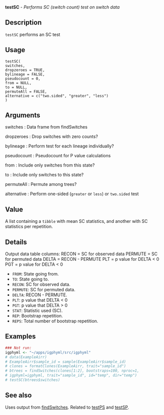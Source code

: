 **testSC** - *Performs SC (switch count) test on switch data*

Description
--------------------

`testSC` performs an SC test


Usage
--------------------
```
testSC(
switches,
dropzeroes = TRUE,
bylineage = FALSE,
pseudocount = 0,
from = NULL,
to = NULL,
permuteAll = FALSE,
alternative = c("two.sided", "greater", "less")
)
```

Arguments
-------------------

switches
:   Data frame from findSwitches

dropzeroes
:   Drop switches with zero counts?

bylineage
:   Perform test for each lineage individually?

pseudocount
:   Pseudocount for P value calculations

from
:   Include only switches from this state?

to
:   Include only switches to this state?

permuteAll
:   Permute among trees?

alternative
:   Perform one-sided (`greater` or `less`)
or `two.sided` test




Value
-------------------

A list containing a `tibble` with mean SC statistics, and another 
with SC statistics per repetition.


Details
-------------------

Output data table columns:
RECON = SC for observed data
PERMUTE = SC for permuted data
DELTA = RECON - PERMUTE
PLT = p value for DELTA < 0
PGT = p value for DELTA < 0

+ `FROM`: State going from.
+ `TO`: State going to.
+ `RECON`: SC for observed data.
+ `PERMUTE`: SC for permuted data.
+ `DELTA`:  RECON - PERMUTE.
+ `PLT`: p value that DELTA < 0
+ `PGT`: p value that DELTA > 0
+ `STAT`: Statistic used (SC).
+ `REP`: Bootstrap repetition.
+ `REPS`: Total number of bootstrap repetition.




Examples
-------------------

```R
### Not run:
igphyml <- "~/apps/igphyml/src/igphyml"
# data(ExampleAirr)
# ExampleAirr$sample_id = sample(ExampleAirr$sample_id)
# clones = formatClones(ExampleAirr, trait="sample_id")
# btrees = findSwitches(clones[1:2], bootstraps=100, nproc=1,
# igphyml=igphyml, trait="sample_id", id="temp", dir="temp")
# testSC(btrees$switches)
```



See also
-------------------

Uses output from [findSwitches](findSwitches.md). Related to [testPS](testPS.md)
and [testSP](testSP.md).







